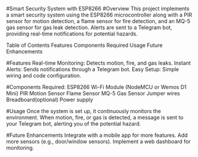 #Smart Security System with ESP8266
#Overview
This project implements a smart security system using the ESP8266 microcontroller along with a PIR sensor for motion detection, a flame sensor for fire detection, and an MQ-5 gas sensor for gas leak detection. Alerts are sent to a Telegram bot, providing real-time notifications for potential hazards.

Table of Contents
Features
Components Required
Usage
Future Enhancements

#Features
Real-time Monitoring: Detects motion, fire, and gas leaks.
Instant Alerts: Sends notifications through a Telegram bot.
Easy Setup: Simple wiring and code configuration.

#Components Required:
ESP8266 Wi-Fi Module (NodeMCU or Wemos D1 Mini)
PIR Motion Sensor
Flame Sensor
MQ-5 Gas Sensor
Jumper wires
Breadboard(optional)
Power supply

#Usage
Once the system is set up, it continuously monitors the environment. When motion, fire, or gas is detected, a message is sent to your Telegram bot, alerting you of the potential hazard.

#Future Enhancements
Integrate with a mobile app for more features.
Add more sensors (e.g., door/window sensors).
Implement a web dashboard for monitoring.
